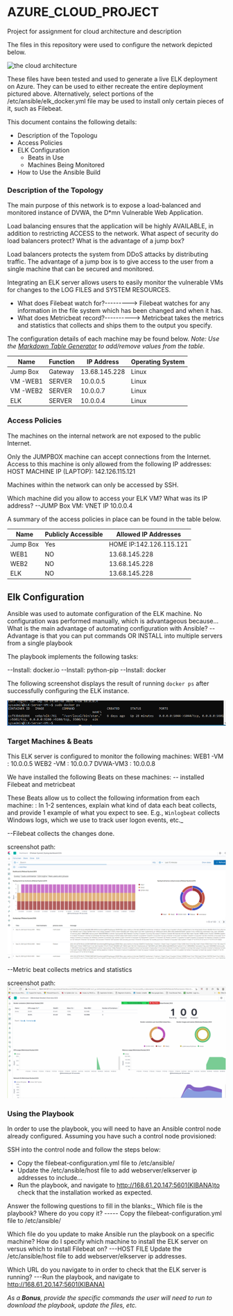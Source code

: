 # AZURE_CLOUD_PROJECT

Project for assignment for cloud architecture and description

The files in this repository were used to configure the network depicted below.


![the cloud architecture](DIAGRAMS/PROJECT13_UPDATED.drawio)

These files have been tested and used to generate a live ELK deployment on Azure. They can be used to either recreate the entire deployment pictured above. Alternatively, select portions of the /etc/ansible/elk_docker.yml file may be used to install only certain pieces of it, such as Filebeat.



This document contains the following details:
- Description of the Topologu
- Access Policies
- ELK Configuration
  - Beats in Use
  - Machines Being Monitored
- How to Use the Ansible Build


### Description of the Topology

The main purpose of this network is to expose a load-balanced and monitored instance of DVWA, the D*mn Vulnerable Web Application.

Load balancing ensures that the application will be highly AVAILABLE, in addition to restricting ACCESS to the network.
What aspect of security do load balancers protect? What is the advantage of a jump box?


Load balancers protects the system from DDoS attacks by distributing traffic.
The advantage of a jump box is to give access to the user from a single machine that can be secured and monitored.

Integrating an ELK server allows users to easily monitor the vulnerable VMs for changes to the LOG FILES and SYSTEM RESOURCES.
-  What does Filebeat watch for?---------> Filebeat watches for any information in the file system which has been changed and when it has.
-  What does Metricbeat record?----------> Metricbeat takes the metrics and statistics that collects and ships them to the output you specify.


The configuration details of each machine may be found below.
_Note: Use the [Markdown Table Generator](http://www.tablesgenerator.com/markdown_tables) to add/remove values from the table_.

| Name     | Function | IP Address | Operating System |
|----------|----------|------------|------------------|
| Jump Box | Gateway  |13.68.145.228| Linux           |
| VM -WEB1 |  SERVER  | 10.0.0.5   |  Linux           |
| VM -WEB2 | SERVER   | 10.0.0.7   |  Linux           |
| ELK      | SERVER   | 10.0.0.4   |  Linux           |

### Access Policies

The machines on the internal network are not exposed to the public Internet. 

Only the JUMPBOX machine can accept connections from the Internet. Access to this machine is only allowed from the following IP addresses:
 HOST MACHINE IP (LAPTOP): 142.126.115.121

Machines within the network can only be accessed by SSH.

Which machine did you allow to access your ELK VM? What was its IP address?
--JUMP Box VM: VNET IP 10.0.0.4

A summary of the access policies in place can be found in the table below.

| Name     | Publicly Accessible | Allowed IP Addresses |
|----------|---------------------|----------------------|
| Jump Box | Yes                 | HOME IP:142.126.115.121  |
|  WEB1    | NO                  | 13.68.145.228            |
|  WEB2    | NO                  | 13.68.145.228            |
|   ELK    | NO                  | 13.68.145.228            |

## Elk Configuration

Ansible was used to automate configuration of the ELK machine. No configuration was performed manually, which is advantageous because...
What is the main advantage of automating configuration with Ansible?
--Advantage is that you can put commands OR INSTALL into multiple servers from a single playbook

The playbook implements the following tasks:

--Install: docker.io
--Install: python-pip
--Install: docker

The following screenshot displays the result of running `docker ps` after successfully configuring the ELK instance.

![elk server](DIAGRAMS/docker_elk_container.png)

### Target Machines & Beats
This ELK server is configured to monitor the following machines:
WEB1 -VM :  10.0.0.5
WEB2 -VM :  10.0.0.7
DVWA-VM3 :  10.0.0.8

We have installed the following Beats on these machines:
-- installed Filebeat and metricbeat

These Beats allow us to collect the following information from each machine:
: In 1-2 sentences, explain what kind of data each beat collects, and provide 1 example of what you expect to see. E.g., `Winlogbeat` collects Windows logs, which we use to track user logon events, etc._

--Filebeat collects the changes done.  

screenshot path: ![filebeat](DIAGRAMS/filebeat.png)

--Metric beat collects metrics and statistics

screenshot path:![metricbeat](DIAGRAMS/metricbeat.png)

### Using the Playbook
In order to use the playbook, you will need to have an Ansible control node already configured. Assuming you have such a control node provisioned: 

SSH into the control node and follow the steps below:
- Copy the filebeat-configuration.yml file to /etc/ansible/
- Update the /etc/ansible/host file to add webserver/elkserver ip addresses to include...
- Run the playbook, and navigate to http://168.61.20.147:5601(KIBANA)to check that the installation worked as expected.

 Answer the following questions to fill in the blanks:_
Which file is the playbook? Where do you copy it?
----- Copy the filebeat-configuration.yml file to /etc/ansible/

Which file do you update to make Ansible run the playbook on a specific machine? How do I specify which machine to install the ELK server on versus which to install Filebeat on?
---HOST FILE Update the /etc/ansible/host file to add webserver/elkserver ip addresses.

Which URL do you navigate to in order to check that the ELK server is running?
---Run the playbook, and navigate to http://168.61.20.147:5601(KIBANA)


_As a **Bonus**, provide the specific commands the user will need to run to download the playbook, update the files, etc._
